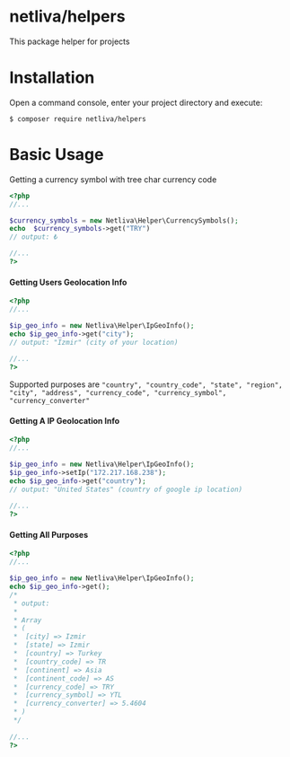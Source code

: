 netliva/helpers
============
This package helper for projects


Installation
============

Open a command console, enter your project directory and execute:

```console
$ composer require netliva/helpers
```


Basic Usage
===========
Getting a currency symbol with tree char currency code
 
 ```php
<?php
//...

$currency_symbols = new Netliva\Helper\CurrencySymbols();
echo  $currency_symbols->get("TRY")
// output: ₺
 
//...
?>
 ```
 
 #### Getting Users Geolocation Info
 
 ```php
 <?php
 //...
 
 $ip_geo_info = new Netliva\Helper\IpGeoInfo();
 echo $ip_geo_info->get("city");
 // output: "Izmir" (city of your location)
  
 //...
 ?>
  ```
Supported purposes are `"country", "country_code", "state", "region", "city", "address", "currency_code", "currency_symbol", "currency_converter"`
 
 #### Getting A IP Geolocation Info
 
 ```php
 <?php
 //...
 
 $ip_geo_info = new Netliva\Helper\IpGeoInfo();
 $ip_geo_info->setIp("172.217.168.238");
 echo $ip_geo_info->get("country");
 // output: "United States" (country of google ip location)
  
 //...
 ?>
  ```
  #### Getting All Purposes
 
 ```php
 <?php
 //...
 
 $ip_geo_info = new Netliva\Helper\IpGeoInfo();
 echo $ip_geo_info->get();
 /*
  * output:
  * 
  * Array
  * (
  *	 [city] => Izmir
  *	 [state] => Izmir
  *	 [country] => Turkey
  *	 [country_code] => TR
  *	 [continent] => Asia
  *	 [continent_code] => AS
  *	 [currency_code] => TRY
  *	 [currency_symbol] => YTL
  *	 [currency_converter] => 5.4604
  * )
  */
  
 //...
 ?>
  ```

